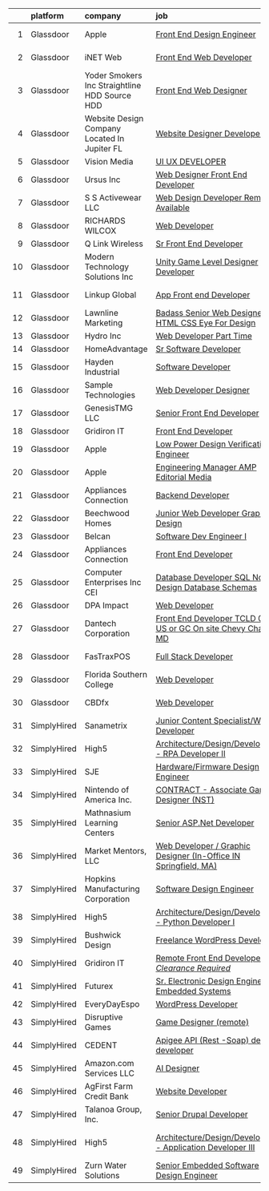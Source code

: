 

|    | platform    | company                                         | job                                                                                                                                                                                                                                                                                                                                                                                                                                                                                                                                                                                                                                                                                                                                                                                                                                                                                                                                                                                                                                                                                                                                                                                                                                                                                                                                                                                                         | update_time   | location                  |
|---:|:------------|:------------------------------------------------|:------------------------------------------------------------------------------------------------------------------------------------------------------------------------------------------------------------------------------------------------------------------------------------------------------------------------------------------------------------------------------------------------------------------------------------------------------------------------------------------------------------------------------------------------------------------------------------------------------------------------------------------------------------------------------------------------------------------------------------------------------------------------------------------------------------------------------------------------------------------------------------------------------------------------------------------------------------------------------------------------------------------------------------------------------------------------------------------------------------------------------------------------------------------------------------------------------------------------------------------------------------------------------------------------------------------------------------------------------------------------------------------------------------|:--------------|:--------------------------|
|  1 | Glassdoor   | Apple                                           | [Front End Design Engineer](https://www.glassdoor.com/partner/jobListing.htm?pos=115&ao=1110586&s=58&guid=00000182de14190dbd8cb2ca4f30e04d&src=GD_JOB_AD&t=SR&vt=w&cs=1_919c70e7&cb=1661583235920&jobListingId=1008077467977&cpc=F4EED0218A761C36&jrtk=3-0-1gbf186eskui7801-1gbf186fe20b6000-125b558422a298ef--6NYlbfkN0BvKrLyj5gPmtZO9T8euul8TCxuuKNOtzRJOomxnwSEodTz2Bc-sPZlMlNbJQ5kKAsXTZRUchZc3s37x7LjGQggA6t0QfDnSvVh5ir5OLbXS2vGKPQFR2zm8WTIPqr_kQ7Azqg0H76BZjyhoBttTBW05EhoP3j7o9-Y-nvO-dXRKsNFvfacxxVmoQtVpUeF4zTpX4hUdgG1pr3CfUELnvoBHh-NxYdM63mmXbTHRav3_t87t5dudTzEis4Y7OOkZWb5j4pZfwX_77ccHKoRtIYwS_xW2Dnr7yHPxwiVmnZ5FLB-7l3nLaP5D2zs02ZfuJ6iOh3SJ0v4nY0EevKlC_LcQU_4fIEj3OftVHl71UZDjXfyHPahvn8bRmrii5AA8AXaAiKKsxOEWwOe7jgWezcbO9gxj_MSjcOLIySKVZHKuP6-H4kEwehNRiIt9fHicZooNZaWbwR9PZYUTFsumHKKdFjTqhSH3_lERft6G0RPhPsSg9QXzdf_-ypHgoquLV8nO7Ek-7kbZsCaU50x-sG_lte-Ry2T3bXX-1ZLV9KXl2JUae_iGTZqbVoGq3KebQWTVexlkYH5wxxW8jbVFKTOUUfDDPVfl-R0Xm593usgg20X10NHVju-UwI3OQgLP7e-BtmNHPqhBxdatS9NlV19VojT2aPnUyYWv2fIgEcPshBCRH553WcWScf3AZFbsYaw-iM9w40qLlrt4-YatpiMOGank9MNTlHqVQqDqpPhr5t6PuznDPv5_P9DS9uJ8Cp1uJvTNI1fSt-UjzvYzr0G7z_stM3_YaSoXr1dFcMmuxYUMjCvcN-Xu73ls04sM9dmae9S3JwROT_ts35SE-KVMLp38o2b1YwY1bt0Tc5vOI1vmpqdXqW-71uzHZfzM0UwDgXnEWYV5wVYo6CJ57dsE8uYsTGqppm0ytwDl2lLVcbr0XNdLsADbHphW9BxPLt2qPj5r_iEBl3rPcfsCwKe)                                                             | 9d            | Beaverton, OR             |
|  2 | Glassdoor   | iNET Web                                        | [Front End Web Developer](https://www.glassdoor.com/partner/jobListing.htm?pos=122&ao=1110586&s=58&guid=00000182de14190dbd8cb2ca4f30e04d&src=GD_JOB_AD&t=SR&vt=w&ea=1&cs=1_5101f79b&cb=1661583235922&jobListingId=1008076715423&cpc=39A4E8CE329AB187&jrtk=3-0-1gbf186eskui7801-1gbf186fe20b6000-e1afe08bf094d9c3--6NYlbfkN0D4nuovUOU2dPryPr7-xanE7ZFWASvaSyNm3BqXIbrO0npDAFoAgEQsIqhxzWfd8G1kl1grHJh7g2HREcdzD7LBxgPRZeggaHYtWi60JnumK6bENs7eqncqBihIPEPLH3R0U1ECBzjNcoZl_rX4BoRnl5Toa5PfKd3LVBcbntWZM5T9bZqSaYpCsIpSkS2OWyJFAtv2ciOJURM6NL1hL5RDZUmej4c0AjdojPFEjWqEmQorRHbngHOwwJD1CH4z422sTwFMgBL2zflS7CkSLEH61h9FyNIC_x3XD8cFK-pdG7w-J0WMjlm7i6zboioLKfHYSIe7Rsi5HU-19nnLpMqwDIPvljuh72UI5XJM0GkKDmctIhIoKpEDPo6HGzoGtbfMCPK-oH1C9oiScIz7toxWF_aWmj3YOeKNS_CX6tunycSm6Wq_AGrmyKdWNH8OG72GOryY3DEB5QgpF9zwiTFXwvULganLna9WQ8YY9K-xBbBKyo338mBIhG3HYxis3C4%3D)                                                                                                                                                                                                                                                                                                                                                                                                                                                                                                                                            | 9d            | Waukesha, WI              |
|  3 | Glassdoor   | Yoder Smokers Inc  Straightline HDD  Source HDD | [Front End Web Designer](https://www.glassdoor.com/partner/jobListing.htm?pos=111&ao=1110586&s=58&guid=00000182de14190dbd8cb2ca4f30e04d&src=GD_JOB_AD&t=SR&vt=w&ea=1&cs=1_91a0b835&cb=1661583235919&jobListingId=1008097207409&cpc=75B6770C194DCF89&jrtk=3-0-1gbf186eskui7801-1gbf186fe20b6000-1fce3864310a3f03--6NYlbfkN0BOdRJV5k-L3FNCzjCgEhEptbzWR3mFvjnAQnp9JcinXOCVt8QEYBvHqTiHBHSlg98hTrhJExUUVa6v67S1gFyb-OBe8UoPzNouRDn3C9as0WFadlKMeZgUrqrdZ8hm_e9Z-8jTT-HPwLMdKEaf6nFSEDiY93r1Hqa_nw7whddI5F-1mZvAJ0zg1eaCReXvVOo4fqsNyExFmvGD8vcOtb0McczKnf_q0Wv62vcSGWkp0puEIRc2kKVppv2G987ETWPCB9duleTP3P-T1l4rRbz0ZN29RTBKZeKiUW1SKx0JECRQdAWPUq_gck3P727J8XaQlDwXEiBWfJYYjmQJO9ITAJ-M7gJczC3j9DdSTlEnAOM12KCdFG8-wMg4Xq63qRmeFTZFJNlSCvkS9gSjlj_8d0ch2edika1b_tTR9hwacxcB-cWbxhtajLWeRBkuZZVHCs1-0Y-uMd8CKM7hSdgmO4ldV-rJY-NGHNrrwwmAgtur0uihMzNFN8GTT3tJrDI%3D)                                                                                                                                                                                                                                                                                                                                                                                                                                                                                                                                             | 24h           | Hutchinson, KS            |
|  4 | Glassdoor   | Website Design Company Located In Jupiter  FL   | [Website Designer Developer](https://www.glassdoor.com/partner/jobListing.htm?pos=114&ao=1110586&s=58&guid=00000182de14190dbd8cb2ca4f30e04d&src=GD_JOB_AD&t=SR&vt=w&ea=1&cs=1_467b218f&cb=1661583235920&jobListingId=1008096611044&cpc=82B3195DA92CAF92&jrtk=3-0-1gbf186eskui7801-1gbf186fe20b6000-ac3eb73b06b15778--6NYlbfkN0BgKxOQwuUKoU3lDDdAedh5NEOO-4Y4Nqniu8XBASjQ4hPnVRYQc-1AfGMRJvIr17YzaSFwR4IhjHQsVK2HqpUI1xCPXxPE8G1_oaTA4nE_6fiFNX3XNkpUCzbIB9jr11mMkNb4vdxFmEAOWjcELT5ShiCagE_n-_hf-_xxuKtFnmheDWd0CdaTcgsabAtgXFvkqFlBnUGIWrNKlTzdVXPFengDQ98rhNknTUb5fwa5fRWRjSgazl4hCpFi4UXU9AbJQDYuzdMzqH72zrl0h8kd2DajsaGmpu6f1_9Hac-q54zT1l0Eg50bnSyayzWQVSoDF63zB9skVX6Y8zdJEoygLLzMndhAsnKaPnUXlK-0eluUd8slE0q0p8HA1J-oioDw4t4zcUQMFWVFN9fZHpkbiSc4_ISJ5SIJxryzmYKrU-mUtbFTVstIUgzWuOO4z2IqiU0-oeNrWeDimebwJUkz73cfetvvqdeCXhzGctY5OGkIGtWYq38a4VzWNkSI2qE%3D)                                                                                                                                                                                                                                                                                                                                                                                                                                                                                                                                         | 24h           | Jupiter, FL               |
|  5 | Glassdoor   | Vision Media                                    | [UI UX DEVELOPER](https://www.glassdoor.com/partner/jobListing.htm?pos=126&ao=1110586&s=58&guid=00000182de14190dbd8cb2ca4f30e04d&src=GD_JOB_AD&t=SR&vt=w&ea=1&cs=1_51d357ea&cb=1661583235922&jobListingId=1008076773300&cpc=39A4E8CE329AB187&jrtk=3-0-1gbf186eskui7801-1gbf186fe20b6000-19e53a7268198236--6NYlbfkN0DJ_NiDUn25TsccfMtQS5fdjkwEhZVGunI1iGscaADDmeKZjuEBMFajJPdeEwlP8JM_spvMmEgpTvnNBYsMiRZTChNUBQxgLk_wvenGH_0Io7ODJ7xufOapiQlj99C4-CjlOdkmoYVWw9kzIGMJ8BpB2mZbGeZD7OJMVejfeoS3_xsH2xP4qKWnBXClKuiDeZz0d8Wg2J4DDPdCs2muPZGMTD9OsUvAWq4ukeKAQTrvnai_P7hQY0L1I6eqdjNyog5C2sEPDVQB3XqfZksp-0EFXCXdpKTOEo0_TlCCciwBnQjYNyIS71Ojr_B5PCfVZfMQEMlUtlLKhwiHSAP8UWyHQ41iy_PATMgDyos3lrM3qcrkRvHx9lYKMuTEcfqfbQlGEFnlZfnLSfVOwWXQWVX75Am38dIHfy-VnHp6yKjCQ9GdRLMuHvgOAdk-Q-XJ0f09qIOzqxY7qUhl_phGI5frBCz8lqq17s_-QEbEhO1rO0AMxg_YJqU9)                                                                                                                                                                                                                                                                                                                                                                                                                                                                                                                                                                  | 9d            | Remote                    |
|  6 | Glassdoor   | Ursus  Inc                                      | [Web Designer   Front End Developer](https://www.glassdoor.com/partner/jobListing.htm?pos=117&ao=1110586&s=58&guid=00000182de14190dbd8cb2ca4f30e04d&src=GD_JOB_AD&t=SR&vt=w&ea=1&cs=1_30b7474a&cb=1661583235921&jobListingId=1008097361956&cpc=6FC5BA77C9A4CD78&jrtk=3-0-1gbf186eskui7801-1gbf186fe20b6000-0ea09b14e2348c5f--6NYlbfkN0CT8vBT9H5mqECx2dfLV_FONLPDKpIRssxVwtj05Tmm4rA5I0VNOPdM1oYsK66ov5pqYS3gXk2ozh0lVEZwzGOqZs8rlCBef2uQoy630wv6aUBqB1D9vjbSnni5WCVaS2e0KhCWi_8-XMv97hUEg7H9r8pKMO8klnwzDsU9mPVyqE5wVDnTov1Pu_UnRYhnE0_Osqvwl8WORWgB_kOjxQQLPQWG-NWIcptfTftC_xvyt1c40uobZ403OrjOg5_p8zqz3cLzwrnHTjqWeFEhkd7FYyVcjiJCMFkVznphRmtkhKbL2ZU9aWVWUjChbdkFdlAiu4tIvv-tEhlvNaragy1ZQhsvGhOC5anf8D4yfIGDJbK-bmh5xwt1uscED6ao3EPCxdfHKv4RZ6Q3-m_MTe1dE6Nugv26rrW9yIa8ooHEPIgJzYTeC7TeJ6xGxEjr0Q_LC6p6H5q3S5tqAKobaBFAUOLFzaYkqfJpxyGsYPdP2ynVe5frWnGgY2jJeAtobw4TXpP-ygAs-JJv0Wg3d_UOPDpFGjT_6H-Sb8hQNfLHFY87DN8RfgKF2Aez_e9eXh321evAbVXvxeVjTkTaJPSxzC1202dkSWHpI1hpblnGomGmPNct77d8JWOGZpA9qrjEjdbtqTNInhP7hITQxv8ar2T1THCHf3f3mbkPw7I5_kM9LX0Ntn69KCLPYs5Sw6O1INNSeE4xJjotz89n3NC5L-RD_5n7k0mZXhOkS2Gm-oj7YsjSLybWkNnNRuZbuHVRTZtGtRr5l_E0f5v9LA5erarrDc4oVUC5q3_Q3qHhbJx0I4G7eqAeF435c0pE0TFI0uw1TRbDrTKRoeu8OZ9jiIVLu1M3eRSWtqnYwUobbL1k8UdnTno_l4Ix6UtyWBOmtNTaqVx8EiYpDu34YFQvMLsIWloizUiYJ3z1PRD92L-1UFdKF7azrAaFS9nypjHxEfZd80_oc27bDq2ubSm_UWOtkd-1XU3lZGGLmppteP6gORFikQw9f8KzelDmn9U%3D) | 24h           | Brisbane, CA              |
|  7 | Glassdoor   | S S Activewear LLC                              | [Web Design Developer  Remote Available ](https://www.glassdoor.com/partner/jobListing.htm?pos=123&ao=1110586&s=58&guid=00000182de14190dbd8cb2ca4f30e04d&src=GD_JOB_AD&t=SR&vt=w&ea=1&cs=1_f64363a5&cb=1661583235922&jobListingId=1008081606232&cpc=FAE5E775D180B2FB&jrtk=3-0-1gbf186eskui7801-1gbf186fe20b6000-11231ee6cd76ebf8--6NYlbfkN0Ajr136nt6A_LHOZ7dazkZBMRVGXfFx1UH3hXSlGZi78qV2vh4IIPaG56QxCFgA56BGxcurypYQkBVspfsnTZJRG1jkpX72_XzffxBJorsT2OpLdH8jKJAKJqcGF31IQrDbUVhb_4mUmFjSEoC_puvAy6im2C8FJQNIGTPivGcq2Xp3QWDoD0YTXqusHQnNuVfLov6vtLe5iVpX9YL9NlSaWCEFlzuQHdLlynyIKx9d4crLBB1B6qP6ePbJaPqTLqw04SfQsYzTEWe2jOI7y-ttv6hb1J8uyFN456DT7zLiEJeWPejUZTTxqgzjNuGUyGu8BlAk_LiO28CkO0dlAIFUELrLm34bChKWEibZX6aOiA7CUTI4rMckjvdtJu1nKKkJPQoWEwxy9NB_qus6NjeTvXMts4EYpE8UXy6uRcIQ62oE_W1axbEOE-snERNYJH6M9KqzJO9O64kE-Qwe6CA7HZztwpNsp__9to5SMnxEe55COStySndYvbKu2Kfts0c0suvTfSocevpO0FxWCzVJQjvuNjtn2xPj86uGTJ3mi7FtBb6d36f3JzKSLWYv6QukFvPzxjwpvNQdPBV2arhHiVILyuW9OynfmMdTTXFReDnGQbrvEMbN0GqXH8zLWfp0FHcutGCARFjh5NbcCZBATHoK3FFfQY4xGtZSXIozyZPfQ1HfvqO0yeAdYB-tB55KGBm51Md_J0VfJ9roHWogWfhzVEJ9OfJMB2XXNh4ZKEcqaKTr0Zfl-62hp8fddf4%3D)                                                                                                                                                                                                                                                            | 7d            | Bolingbrook, IL           |
|  8 | Glassdoor   | RICHARDS WILCOX                                 | [Web Developer](https://www.glassdoor.com/partner/jobListing.htm?pos=118&ao=1110586&s=58&guid=00000182de14190dbd8cb2ca4f30e04d&src=GD_JOB_AD&t=SR&vt=w&ea=1&cs=1_dbdcfb96&cb=1661583235921&jobListingId=1008081450904&cpc=1D891ED3EFC3904E&jrtk=3-0-1gbf186eskui7801-1gbf186fe20b6000-ae4ab351520d5d84--6NYlbfkN0ChOkzaZw4M5i8SG8WcReGC6aez5_eyH2_pm7e44sMAfesc8e6EPx66nlU4ywyPC6az_M9EiFSInG6bAEFSVlMIaPNhmx-LgXutxLjSQyr-Qu_wPGUNfHWqp9vmq13UxA8ySTpfZTm-R0djuHPxe_atlOKqcf43fkExZZXqjHwDjoBx3hqjglgeRpb71ewAyRaHqinQnIDWquNUaPYtLeQ-jSTxcf88eBwvJDpJAQ2aFeV2x3bk06YrbE5W8hEOeQamFLhFv5yxGPupGheHSveGcrlkflsYMLamNqmpDjQ6lrNn3xCAuInZPDjcPAm7T_zDawO2Ta6-g0ioLBaMOIE5NsPbsH7mjHvcIcAVNU78qyASR3rNMAWXR8H3iHXAUlZvYgqGgcrdcgQ0ie4Lt17dBuNMQe80pBBou-CzgsxiUO7ammFBT2cKESTTmx_CUNQ3IQTe0uW8NyuIJAQfzvzY6LtA_Xst33jG8rkW7WdHDRUW5BqfsuNu)                                                                                                                                                                                                                                                                                                                                                                                                                                                                                                                                                                    | 7d            | Aurora, IL                |
|  9 | Glassdoor   | Q Link Wireless                                 | [Sr  Front End Developer](https://www.glassdoor.com/partner/jobListing.htm?pos=101&ao=1110586&s=58&guid=00000182de14190dbd8cb2ca4f30e04d&src=GD_JOB_AD&t=SR&vt=w&ea=1&cs=1_f477978b&cb=1661583235917&jobListingId=1008097452296&cpc=C5929E5B7816DBC0&jrtk=3-0-1gbf186eskui7801-1gbf186fe20b6000-ae139d0f7f76eed3--6NYlbfkN0C1n-7uwLBmXreK9Hz04i1NaXR3ByHk8AHoFYtQOHcucoqVDxxOOjAGKN57eXtW2I6zmDi5FwEURTWgyvOa_9xq7plolk6EL6B7WPPFTcn1ugPWUpiUh0Tu02iAHWwfNrea3ZogSfeBE_VjLi5a32CIQ1R1RPBsIvWUEyz9JdgBVXMEsUr55cMQLBuein4I3HrxBXILeppqFcQg246pk4uRX_S67Ki2a8OWrVTHkV80JEVyWvU8eOT6NwRj8Xxg3wtrC5iuhFKP1IKSkeyrIz8DvgmCjgmMFKj-vnJXGO7Ll3flylXTvl0FVuhC3GhG2K-DA-i3m9WB3fmZaFxVe6J15DQR8LCdFbxueUjo2P98Z1-PCpP-SiJhSUPYlqp7xOLRTbUj_Dk_RjXg48bf5G2Sk8j-VnZETYF-MajzELx8A1CZ-ax16w_IJsKT9fuOqz-tP8rnkDfU11zTWIvDOmPfDXqGn15TgpJ4WBtvWPVioC6Ec3YX5EUTCtV7zjkV-SBpTtG756-D8w%3D%3D)                                                                                                                                                                                                                                                                                                                                                                                                                                                                                                                              | 24h           | Dania, FL                 |
| 10 | Glassdoor   | Modern Technology Solutions  Inc                | [Unity Game Level Designer  Developer](https://www.glassdoor.com/partner/jobListing.htm?pos=105&ao=1110586&s=58&guid=00000182de14190dbd8cb2ca4f30e04d&src=GD_JOB_AD&t=SR&vt=w&cs=1_7983f013&cb=1661583235918&jobListingId=1008096394708&cpc=0A88B0016E52E137&jrtk=3-0-1gbf186eskui7801-1gbf186fe20b6000-8663ab33f28013ce--6NYlbfkN0C26OT7h5zXl7z1yVTYwN1d43osiYS9hmGqw_eY7i5KFzRWaSyxghJjTLzNEsEWeJhbfdP5IgCLf_6XOYr5ayiMPPmKA0qlmbPqS2JZj47kCsTVTYreQdg0_S8Nn4XjQXJOYA8MvzS1HSw5wMB4wuXOAzLR0c3MB2XsCjcNdS0go2FCFAiSkiQyajAb84jeLhulm94_kwwax4nwniSBMV8fO43azgbRNDu_iD8mS0bhDKoAiBS3eVC95nutsElv9Uwb90Is9xLTBrk-aJgVKBnr8cprxgZRp_5qm1wtj1wfvpIB2oVnUOVSBSHHF6f9-xA9qZAJUVpqbvBSLX_GMITupg56tdT14UWXj0V9oHypBc4C1TxHbYbeTzKhzbLlebgQ22kNTwCEP356hedjOg4krc34R7NcUAHSpDFp6x3-V0YMx9XyzC4nH9c5JWn_8KQ%3D)                                                                                                                                                                                                                                                                                                                                                                                                                                                                                                                                                                                                    | 24h           | Alexandria, VA            |
| 11 | Glassdoor   | Linkup Global                                   | [App Front end Developer](https://www.glassdoor.com/partner/jobListing.htm?pos=108&ao=1110586&s=58&guid=00000182de14190dbd8cb2ca4f30e04d&src=GD_JOB_AD&t=SR&vt=w&ea=1&cs=1_2d5d5924&cb=1661583235918&jobListingId=1008094217490&cpc=1120CD366D53BFD9&jrtk=3-0-1gbf186eskui7801-1gbf186fe20b6000-57f8e159c13b5b90--6NYlbfkN0DdNONLqhA8z6QrX6vw37qu8cGScUjPKwqVQr3YAsb4-5m6SkYfcfunQzRKJa9WgCKBdz8p2NpmzpBWk1DTHV9e_cq3xMULB2oYuV8g3G0TDy1eQxmAS-cQcy5tMGosFa3Gf3YA5BEdhRUQIfD86-AiCHhBbYxqBHPXChMXKA0WxG6KhDl5AANBM0LzohfedTBAu1ULJmcPLWqN8yXS_tBZzRfXS1CHM_I5h8aGdnuVrDcfehW5dU7jtOPpXTua_Fg6LwCAb3yAmgBSN_Zwp0fVw51BRLIF5LCOlu1VVVBtMzOh0b5OM0KwY22j4ArtLTdwcHp9xWg6MI6P0MajuMwZKYr8ADUF0isE5cSqASA_1MVqxulkJGFAaSphY9iwdJ1fsH6pU1CzMgs3ABrOLwFScPxVYzaZPf9kK3Tcuxop0Pq02bVZ5bZZd0GPwG8eZGE1eGhQmNCHm0MP1ZRKbGkZaQKdy5qTw_5PWd7rrw9Lf04JU52USt_lY3ETsN0_C6U%3D)                                                                                                                                                                                                                                                                                                                                                                                                                                                                                                                                            | 1d            | Pasadena, CA              |
| 12 | Glassdoor   | Lawnline Marketing                              | [Badass Senior Web Designer   HTML  CSS    Eye For Design](https://www.glassdoor.com/partner/jobListing.htm?pos=106&ao=1110586&s=58&guid=00000182de14190dbd8cb2ca4f30e04d&src=GD_JOB_AD&t=SR&vt=w&ea=1&cs=1_2b4d7cf4&cb=1661583235918&jobListingId=1008076192780&cpc=3DB2029097D57E23&jrtk=3-0-1gbf186eskui7801-1gbf186fe20b6000-e484ed7074032ea9--6NYlbfkN0CSgGTbSPgM0xpgWRkp5SRTexU57Zk_6_bZ18eqb9d2QJSGwfPmdP20ZJn7COX5dU3Jcup__uPyYvFygp23CJPmvOc2HV6cmaK3ebUFwB3sdAeT9C97FHUEPr8kaTKS-VJB2gGOIZsn60uJXYKNceQVP82UTolLC1vwR40675sWo0JSUEFSfubFH6Eh8zjRpGIj_U0wxb07q_KJiTH522UyO7d6pkz6H-3VKGo_13OiISzdcg3TnAkitp2-JzArNiW8ew4drfHp_kE0UjDgeeRSHQxQnMi4emIucnwslHkcjveUUdmMvYuE_6gUl-fmo4_r8qrC70Mdbc6hQO7IPQOVx7ZnzQfZjshO5w8PWdL1DzhwL5Wlm0_rpIvttD5G81_ztv7VEscmyeIk8ODS4p6Ya-mhtGc5fncbvLKE7zRLXMOlOZKOt_GdOlTiP5Hm-RDNs-GfXeyyx4pnV2MUv4AU_pKX15emOL48nfkDYJ_G8-m3RWc2G5e7ZMVCje4aW2Z0fzCP73IPTcKbnmuwiQJt7gW1qXS2RXFRZP5JTBLqzQ%3D%3D)                                                                                                                                                                                                                                                                                                                                                                                                                                                             | 9d            | Tampa, FL                 |
| 13 | Glassdoor   | Hydro  Inc                                      | [Web Developer Part Time](https://www.glassdoor.com/partner/jobListing.htm?pos=125&ao=1110586&s=58&guid=00000182de14190dbd8cb2ca4f30e04d&src=GD_JOB_AD&t=SR&vt=w&ea=1&cs=1_9cee92dc&cb=1661583235922&jobListingId=1008076287609&cpc=C63BD00756FD6F58&jrtk=3-0-1gbf186eskui7801-1gbf186fe20b6000-f7c8a80e831c229b--6NYlbfkN0AHtiZwCrzFlqi-Ln40ht2-8SIb3m8Ma9UkCwqqfSxtZAZp3uZqQmbm22YjbFKevq9VPk2LcrH0GQBkf5GEdHQx4zTHPg841FZJxr06f-Gfnw0plvuqrS7u9sGFaoqt2dfuIbSVDqeT02IrcOwE4nn6TCzNU6bUY9W34W3O6uLrFGDCxDvevbdtlpee0IRr-b3VQKZZtId7Ke9L4CxywGKTOCLSNmIj2Cnrf6YVP8Wl6numUG2sg-bGli66NYCddLYpoZjpGJDl_k5k5VcVCE9kYf9lSDIui4icH89OIRIUpUj2oY5kc21nhBa_isHbL0ZPnMgqc16sJarSKfejmay_Uzuiquqj254VB6x_4vsm01ze1Feyepo4QS-PCvnFJPiU8OMqEwS-89sroMHS8wFzxWfL0uIiuB57rJjEY9Jsmw43zCT93fOKcYxJhOTHFM8rGyQaQQHK59AH2bojmeGByTncyuPrjuAifAbNW9WQEO0jrYA4a2PWfOLc-8jlP9E%3D)                                                                                                                                                                                                                                                                                                                                                                                                                                                                                                                                            | 9d            | Chicago, IL               |
| 14 | Glassdoor   | HomeAdvantage                                   | [Sr  Software Developer](https://www.glassdoor.com/partner/jobListing.htm?pos=113&ao=1110586&s=58&guid=00000182de14190dbd8cb2ca4f30e04d&src=GD_JOB_AD&t=SR&vt=w&ea=1&cs=1_3747208d&cb=1661583235920&jobListingId=1008081526281&cpc=8F946C24CF1A525E&jrtk=3-0-1gbf186eskui7801-1gbf186fe20b6000-d4d63e044ff56c14--6NYlbfkN0By-g45eUQrNyQxtZraXw3d2Y0kUGF0Yvdkd9Mci4QfQj0mewvz57U45DkCxBWkhiosgNHOV_8RyUKmJmJNUFIzOBTx8NT-mziGHfcAUof4sb0F1lLWJpXgZmDnhlx_WE5mjvqI3EPZbadu_xQbLfzS-2VUSNJQGRx43vyy9V1byml9Tr7_8zIcaUxHLD5hqGAyEspW02sKSH71rNyfy5m1Mc5LogbkNi5qSIUT7OiAqpuVNWylNU8WVbyIchVY31we2Q4edlbwIbCdmIxqarwGy5abcoWyvedi8tYgY6W_c0XwPYTaTIJkuNpweHXeSP3j1VQpHGvf5wVf-Asnpiij7u9kq67Y4oefKIGc_up8dxtf_fnGOzf2kaEz1TWpbVf8C8Pzy_7NP0sDPanB9iC36jbKh0s6o9SzPEzr0eiNmSRHnGIEjilEMKsbA2NKV9OunaMXSAzY73IbC6u1eFVRhyavXQ4Du4rYVYkrIEPSaoyLTAU1EVsDNVR6922hdxU%3D)                                                                                                                                                                                                                                                                                                                                                                                                                                                                                                                                             | 7d            | Arizona                   |
| 15 | Glassdoor   | Hayden Industrial                               | [Software Developer](https://www.glassdoor.com/partner/jobListing.htm?pos=102&ao=1110586&s=58&guid=00000182de14190dbd8cb2ca4f30e04d&src=GD_JOB_AD&t=SR&vt=w&ea=1&cs=1_17158c6b&cb=1661583235918&jobListingId=1008091695587&cpc=6E56E77887FF9985&jrtk=3-0-1gbf186eskui7801-1gbf186fe20b6000-415adbc4ad346c55--6NYlbfkN0DzaDHVbxJ-LJZej0v9fk4K-FwNocoxjQ_zxp68kPBvcnDJ4c9ythlAHE255_DghaFeMPJx-HL1COyNhBYn3N-cPsgdcngQBEr0DJ2MOc0pZ1XI-PeejIwLI4lwIRRBQgdD6iVqchyakwlafN3edKNOlF1L0ASEDMG7le2wqf88xF2gR8Ko4g8xHYnl9HtkaNC8nCVYYqIhkhI99Rh19be9SGN92jx9a_YXmsc7YKdUgRx8nToAjbH4x-mkXw1NXRSHQTMxCIOqQnEPMY2wMdwBWh94Erq4O_la6a5lobYZL7IpoN_NPwNo-hFPo5YtOM1k1MXXdeyQPAblYr4RTsliAjZPL2m9HKC0fP57opoTFfqmBGs0sV7G2xypwM1jhTbLz84JnG6WPARNiEfagDhZJPKE1NRwxmFYDxu3X4WLGrSk8pJ-9qet_K9UsQOOWAJHF1VJTZY9fqgjHI9F5Ph8cfnlviJRlU8EbaRwGrfiT4R7QSO34xFn7z6tyBObfLk%3D)                                                                                                                                                                                                                                                                                                                                                                                                                                                                                                                                                 | 2d            | Tulsa, OK                 |
| 16 | Glassdoor   | Sample Technologies                             | [Web Developer   Designer](https://www.glassdoor.com/partner/jobListing.htm?pos=124&ao=1110586&s=58&guid=00000182de14190dbd8cb2ca4f30e04d&src=GD_JOB_AD&t=SR&vt=w&ea=1&cs=1_4bcc9590&cb=1661583235922&jobListingId=1008078578505&cpc=0FE1F5EA2BC84A01&jrtk=3-0-1gbf186eskui7801-1gbf186fe20b6000-cfcad52f3ccf37d8--6NYlbfkN0D4nuovUOU2dPryPr7-xanE7ZFWASvaSyNm3BqXIbrO0npDAFoAgEQsBBjUOAjv1PQnB3hwwrZmiOMA02kYqNnnHKWjfiGNMQW5EU7ErrgQUTQBKpdQ35ajdqRyVOpYt1ge-nlWBdEdOWxZg23c7O0q-QUnaWi8gZT3BRnlNxG5nms1UgSG3pAWYhhzkqBf5ihOlIPSfJUT7laCJwj4w2XxcvRpRzJThnsuxNRamJN9svx67KwQH-tKdyF84nIX4-Dv3VvJMVHb0IN035Om8tsz58Hhvvx9oOQ6nbKkCs8-5RzBkyyoSI4Qtu21eQQPtfCbUqqst6WYRll4G-hLSO5Z1DoELB8rkKLqz4GfViivtkBL-XVV9JiCdADZ_Efea9XlbdnzUDEdplrXnZaQXw3R5DOhE9zT2YDzyB38P_VQcKMJca1cON_ij7JVA1BX-q9OdcIT9xtkx2Afk6Xq2y1jJhcq3INRl5Zq4g6i3VV83xjj9XSrrnjjFSLVQVKhTdk%3D)                                                                                                                                                                                                                                                                                                                                                                                                                                                                                                                                           | 8d            | Ann Arbor, MI             |
| 17 | Glassdoor   | GenesisTMG LLC                                  | [Senior Front End Developer](https://www.glassdoor.com/partner/jobListing.htm?pos=107&ao=1110586&s=58&guid=00000182de14190dbd8cb2ca4f30e04d&src=GD_JOB_AD&t=SR&vt=w&ea=1&cs=1_d81ef962&cb=1661583235918&jobListingId=1008097433390&cpc=5C70DC7FEE0D01B1&jrtk=3-0-1gbf186eskui7801-1gbf186fe20b6000-457a38e4d93a4437--6NYlbfkN0CzcDFs8cjNZITHzPaspPYUdxCTppyanGLeq-qEeiOFH-dyeaW5zENT7DyDpkzK4_FjNlQxV-D7Mvi_GXvYO-cIP_stTg-29tw9iNOkw641HjOdTUeYKcXHUU6yXKMRMr9pzyxgcDYwg7G-HREJ9leB6H04Hk2DzoKAUTZK7THVbOLYHmgv8st6E8RDgC9JXuxavCMhwOgAnwjp0fQPiKh3z907pAr7mdko6oGZg6D6Amd6pY8275kWnJMM4jcIziaJvuDv0wEFe5zxvvUEDSEfbdcvSWXUpeOZa96FN2zQRcPXSpV7SZd4HaWlOEhydIcbcAJRTYGRb5SHefVzmkAd68VLuMLE-HJ3xV8EC5PPSyI3ZYFPY81Q3DOi-Ik91KnYVQ86PqeypaG0VXFpJrZWgGzyIiwHBFNx45ux-1fvMMCANPfwsbxHhcbF1-7_pEW1yS1zwGXC44m_5zWn40m5duMgXp6UPLPVks-l1a87hE3mLz-jDKLuRdIZgRLDbzfV8yUgu5ixaQ%3D%3D)                                                                                                                                                                                                                                                                                                                                                                                                                                                                                                                           | 24h           | Remote                    |
| 18 | Glassdoor   | Gridiron IT                                     | [Front End Developer](https://www.glassdoor.com/partner/jobListing.htm?pos=103&ao=1110586&s=58&guid=00000182de14190dbd8cb2ca4f30e04d&src=GD_JOB_AD&t=SR&vt=w&ea=1&cs=1_e97360fc&cb=1661583235918&jobListingId=1008096709993&cpc=3BA4CE39D5B5DEF5&jrtk=3-0-1gbf186eskui7801-1gbf186fe20b6000-4dc398f25ce022b7--6NYlbfkN0CTHA6cd59lXtQJ-DuZtBHQsSjOn019HaVEc20FtZol1_8bPJW14iotuMuGn0biAaHJZrSwMqHe6rVZ9YXbYXIhjOvdgUY3olyMNRLtmiPQ0kjudPOxml9MY58pQdpfw8wcYFV5h3P-xZe5t7RoNoXO-9pMI52PaV-xrlkd89tJ-faRXlf0Y4fp6WmdE6dJGcbNc_GMgj0ogZXsHcqsP5yDGasIegm9eK8xg30Ul_zSEf9riGASTi8mrOYRK6vucSjCby5V1blrcjhid7XUiNVMdeMf2lufWuB3x8Cze1ATbuCSrFuCfed8Zq8f4xr4iYwd5t_xlpC4e2KrWmAmLmpxUW0cRqLQJPdQO4KqLbaC1uwRnKWcjkxFN3_YsiDDJMyWu2qu5Mzf2lBlgSYEaHydsSthWZsKppZ3luOd5QfL83pWYsbkaIijynjzZeee4RluZgf6kV4qRsklckHrGKrAXUSNVzjk_pI2BUCSFVWzbcIBek3F0PwS8eu1oOHAqRaa5ZCQw4ihqw%3D%3D)                                                                                                                                                                                                                                                                                                                                                                                                                                                                                                                                  | 24h           | Remote                    |
| 19 | Glassdoor   | Apple                                           | [Low Power Design Verification Engineer](https://www.glassdoor.com/partner/jobListing.htm?pos=121&ao=1110586&s=58&guid=00000182de14190dbd8cb2ca4f30e04d&src=GD_JOB_AD&t=SR&vt=w&cs=1_5eecfd54&cb=1661583235921&jobListingId=1008090134424&cpc=B076152010A3B66C&jrtk=3-0-1gbf186eskui7801-1gbf186fe20b6000-b1c2620ad2c4d716--6NYlbfkN0BvKrLyj5gPmtZO9T8euul8TCxuuKNOtzRJOomxnwSEodTz2Bc-sPZlMlNbJQ5kKAsojSTxZLdgzSbiOAt5toh-p78kYElFFMyb1OUGRiXS3B_NgPfLeYHRzXIUysnQkoAXo7Kytj6ieleQlRFUxcctqzuZuOLEVJVWMT1R8-ixS21MrVZrPm3irhzN0Wml2zTah3gs7_ufROYG5fGBnutzCSgAibgJv3vwWDMkR2X95wulvZmCV3fxLapP64GHw_JYb7Lk4WVmI8j6SyCd02MNgSTO1shq38B3TimEOj9ht8NNlM7iMv6bxPEDBcRTQw8iRM4K3v5M-piRf-_iK5tp5ciegwYcQ00jmEQyuhsZqQCD7Qg75xSpw6EMwmYktMMylozQYGk7C-iH0efYz5DVnvoVkLdgqor4qk6cG6gNX0ID2-lyUtsMBAevIQGFxuBmI27WBBvDvoPi1tXltdBUvafEU7VEm7knYKEKQgKTcT9sRUiF37Z_eR-9doreqaxBS0jIiIBLfHB9zYyWDXuoginA_4kpuM6zOYIaTCsHgQ5nzKutyBQLFaDE-VlBRzy7VuvZR-wOvB2BKEtHkwdWawbrhTQh-HBMCbA5vnbB5zf-haa9Or0r0dullAr5wpHmdXbq39ZRXuMdLI-Cl1AzdZBWJx5JM_J6rpVH1hiux1Ir60IIOQQNjEEVy-vI571hFrvggd8TCzNuHatSLs4KUzZGuWFCb-WK4MkF5uwX06lS0Xrol1Iib_7YPB_KAzkszWYE83Oo-oAkQh8Gh32S3GWTO2o9zqDgFTyv3XFzY-dboNAfCR75AFg3GX9J2sCQCKJ_NSt9crGI0TQBC3U1lkeW_y4gaoFTBYYocVJuFF3Efvd0_5Euv91fNo4cZHeBzfklJqT5atjdYRcmuvcm63XTI-X5suSm-M81caBdIRlYp9ddcudg2ZslwCXqPPhTOJOSXL75pXkDb9t-45-BR_QijlN2tmThP7ZkTE9UuA%3D%3D)                    | 2d            | Beaverton, OR             |
| 20 | Glassdoor   | Apple                                           | [Engineering Manager   AMP Editorial Media](https://www.glassdoor.com/partner/jobListing.htm?pos=130&ao=1110586&s=58&guid=00000182de14190dbd8cb2ca4f30e04d&src=GD_JOB_AD&t=SR&vt=w&cs=1_163a962b&cb=1661583235922&jobListingId=1008087783943&cpc=654405A9B1E0A9F5&jrtk=3-0-1gbf186eskui7801-1gbf186fe20b6000-9027cbec4d0b7214--6NYlbfkN0BvKrLyj5gPmtZO9T8euul8TCxuuKNOtzRJOomxnwSEodTz2Bc-sPZl1dBMH13w-jNIaGFdFXHWJdgxhzj_r8Jx5AOAy2HdBwJoJ1jMbNH3P6YWju9mOZOkVQjeCm_SMf56f3cIa4N8JFkA4J1w2-Ri7km6DD-4ja3bVUzvq12ELDwpw8ECSDqiSB88VserS3ZsH6YL5Jws1ujTSBEvyzY4b5bK1jO8SOdS4R_xoPdLcFgCLpOUYltdS2V3oleAL5Okbneiub4dVDhRMh5PWb2UbOY1zUMOktT_SyufKTdeinSbz3eKLoiUhJFyslbFyoFOQSJ2imohDvc7TnF9QvCprVbS6WW066OETeKp_yNEFkQh_dU5ewGtR9D_KkUGNZVXTO7nJmQ6D_nX62SbqCQG0q3jzdoeYS-e3zuFE5BhL8Zu9YPCxRCHjDZdhi1qeaW7Ijc8wlwrW-tSOqet8tLdjJs8XsTX4hQvRz8IUDjsONSesSaWgGYX9JHAAGiSeW38twboHzEeGkPp5-Yn0Parn-oj6M72uj_jsVy8wsNfQ4J9vkBpg7tdgIggJ6ApLlHumz7LLnV6eNhqGC5qnCxMU-Rh8jg6f0KDUrNokvQvdTVRJ-PLSM925prwOAr7ekkPIomZmTQJzMvVAbEmNBgBpZY66qyDK8Gk1gcyVBVDh448WHkoNa2nIy60KYMcirJKUp22KmMCOiKMqz2gRT3_aZB9wwj669DnLJdkW8xQzdehbNUeivXCgAf5DLgyMeglZcwrKOgzDhhuGAufJaHrPLq9QBp5WFIBekQhbhVRrySflSGiGHZCPYfEliNpJt2IglRzUYKbf-5pYgo9b5ePPmENskEERbG4KV5Rm1Zs1Nx7zQIg-Kj-HLoICdkHDtNmebLgIq5HsiXUc255ScVJL8vnTyY1l1d0ScbIHEuRNsmUtyDh4u8XaXFM92lSkXdqfptOdu-N1ge1vDXhxgyTh7u3_u8zQto%3D)                               | 3d            | Seattle, WA               |
| 21 | Glassdoor   | Appliances Connection                           | [Backend Developer](https://www.glassdoor.com/partner/jobListing.htm?pos=109&ao=1110586&s=58&guid=00000182de14190dbd8cb2ca4f30e04d&src=GD_JOB_AD&t=SR&vt=w&ea=1&cs=1_90e191f6&cb=1661583235919&jobListingId=1008082475268&cpc=39A4E8CE329AB187&jrtk=3-0-1gbf186eskui7801-1gbf186fe20b6000-d94ae195136ea7f9--6NYlbfkN0B7asqLSFTVh84QNhoMZnykEkqd3VzFRgpMd30Tm6Y5VENC6MLRtzzi2zK4lE8wX3F5yZJed86yi-r8FiQ2R1btV9ms6DaGXUFfg86fbcZRQAZz_vUh62oz2KPHeVafCAvco4jU766IxPY5mzh4T_g5GkgUWUbQMriTETCtSIqiQdlNZ54Iyi65F2L7aZWMJVyjz0CjU5_eAl5nbvbZy1RiRFLDmJgSlge6VKdkIGM6BEHu0-E0Jb-O_L7snk1NMKKl8AY9Y2DaVUCv2w6bkBNofiqNyALjzXoEHHLwzprMbkiBzc1kgNRw4UvHwq1JGcNfRppWh-WNe8cJjak07bufHRG6HUvivzbHx_H8VkruIrW3T4IGN6X9zr5QHRS625wWZxkRTJ7ajCE0m1FreWICE392tunA7311monWl-PsiK1P1uMHZgdOBfZRI_AvHWhXapAYSPohzXuwbYzbRHLL2mb2WEmRxki7kAr92ioPtmhfmh_8A3or)                                                                                                                                                                                                                                                                                                                                                                                                                                                                                                                                                                | 6d            | Brooklyn, NY              |
| 22 | Glassdoor   | Beechwood Homes                                 | [Junior Web Developer Graphic Design](https://www.glassdoor.com/partner/jobListing.htm?pos=120&ao=1110586&s=58&guid=00000182de14190dbd8cb2ca4f30e04d&src=GD_JOB_AD&t=SR&vt=w&ea=1&cs=1_0be1add3&cb=1661583235921&jobListingId=1008088154777&cpc=4F748F1840550ABC&jrtk=3-0-1gbf186eskui7801-1gbf186fe20b6000-e5a75d5371e116ff--6NYlbfkN0AS57DkDylVShPhgOjpRgGCZifuE7BsZsr_ouSWgREGsfugbRmSlEtncIuNf3vDBCeyf68J5nZxZYEBubrvQ1Ya8lET2qj_ldh_tX8aXNGnMUZvZOcjXoF8rdJSE9KivNXCcOCPsmf3eYDd9pdbtRh9uiWPtwamluq1FfF4sJ2rRcNFmpW5XEK0bxZwXqCypemZen3oJTe6Ncd5jhMCmFAclbPrQmInD09EbPjdFiV9qG-DKZH6bXHgV1vH21e7Jnv93ad3-9ODw3E6CkcjyRR8uQThSAfke1migCaf_IawYjzmLNCdS7C8raziYDGM5f-iYmlCFdikbtoMJS___2tcdVa2ORIGZt42q-hY1VTm5_6fkCk_O01wuvz7bQIL42TromWDl_obZBGxQjxsJ_O6NWrTE800GbNh2tq1dHQUmOkElL7jOmY30sg4bjv_nkR7suJB-dJ2VCfmUa_LAdyzKWXxZbH8cdywuiB9Lv2whaYKrEqEtOc7iQ2rNtkv5DwLxIgfncSCghLlQrotM_9X)                                                                                                                                                                                                                                                                                                                                                                                                                                                                                                              | 3d            | Jericho, NY               |
| 23 | Glassdoor   | Belcan                                          | [Software Dev Engineer I](https://www.glassdoor.com/partner/jobListing.htm?pos=128&ao=1110586&s=58&guid=00000182de14190dbd8cb2ca4f30e04d&src=GD_JOB_AD&t=SR&vt=w&ea=1&cs=1_bd6e6a1a&cb=1661583235922&jobListingId=1008095072305&cpc=3DB599BF2F4828F0&jrtk=3-0-1gbf186eskui7801-1gbf186fe20b6000-0f3ce4a88f893292--6NYlbfkN0DXzDzZ1Oulz9LSjzVbF8otUHEujJfFPwzVdyJWZPnyGP21i8g1idx-A-BThzGW7o83GT0gf0GDsVbJ3b0wR_D-hJJ5D6KiUNL_YL06JdPGEpRZjz1pz6Q5b4zgviG4KEP3lEZTh6N-oIkoZ3SYPqHIH4stOBiKstkZCuS4nK80D4ckAJDGF2YGQvxjfnU_s9fPT-j9aPtAWZEvrwcGCj31qyO9OtvTaLIIkBdWR9pHuULr5yFbRZQAawXMe0QRf2tZUU7-pwIld4GUXumkYNI5nwOSVuOHghf37Qy8qU2R0u6kJM9lHYm0JTsqEhFC2ojYgQA6NwsoOiB2pKB3S2GX9x9rw4Qapcfs-47mGN8qFnb0g9yk9G0Ua-9a0Fs-L5NuvJmXxqVuSuIscsjc6EyrKrmfsqILvEkzcbQ9Rx9OcldNJ0I8NI3Vqz9-i_Ge_ClIHuBOVoY6CGjnUitb3CsWSJ3zdvLwQVTQ5ooTXsBedNpxEsP2yeNeZlMhKJlraS5kX5cIr0gBg72_t-3yq5hkB66qzQawZ8oce56G9vHtQTA7Q9K3AHt-2GLvvWe5swVhzZubN-NRtzl7m6OnjoDYkXeqcGJcUfET-QOsD5aF0t98rAqOxW7rVy78rUGFnt0eEU3pl7tF-ip9D3dzw6uWzombmBeUvtljgUWznsz7KE0VEJuCEYg5AK9EYD0uaCon0b9LTZNmGYIH-_JU6_GA0SICn3jBqiM-vJ6hWIpb4g8jT1ED85sNiyfebx43OFP4Uel9ZI16zfap5_lnRRbV0pUgBYg-FaBQLqlxDNWr_W4AvWOb6VVDS3krNC0vNv1NV0TTHmnYhA%3D%3D)                                                                                                                                                                                              | 1d            | Seattle, WA               |
| 24 | Glassdoor   | Appliances Connection                           | [Front End Developer](https://www.glassdoor.com/partner/jobListing.htm?pos=110&ao=1110586&s=58&guid=00000182de14190dbd8cb2ca4f30e04d&src=GD_JOB_AD&t=SR&vt=w&ea=1&cs=1_73590a2e&cb=1661583235919&jobListingId=1008082487554&cpc=56C4EA4A1A191A49&jrtk=3-0-1gbf186eskui7801-1gbf186fe20b6000-fff52c7162c9839c--6NYlbfkN0B7asqLSFTVh84QNhoMZnykEkqd3VzFRgpMd30Tm6Y5VENC6MLRtzziPm8JMKUXcGHUSQemXTPQjO0sW2CNBVARtQ-ec8hV--TxbiMnTwXRSEboAnQUKHiiH5ITTwo2s23jlrAIea3HdeTeh0j1c6SpXIYUf3MEmoNzS7Zre51LLzh1OVlfe_5UTRYi4aicUmEIFTwVRxX1KxsO9h7shxT3ChaDR-CIhfVZh5ZiyWmlRjHUrloDb_NzPi1qV9Xkks-ycQGY0RkToEmAFmdf0luArp9XutXwMRYqX8LGYf2Yeah1Q0rn_s2_C58XiDZu0B87DD0x7aL2Q_nf1ojbYBgNiUkby3wC5UM3TnG4riyAIPQfi06ul-_MuhovyzNQpdUAsKrsG16XUoXJWNWJ7nUx5I7RtG5b69XWaGoXXQex5WlYU2smL7CKSNBVSiVYqWQPpttNxmAx9ARnPNa_fUyGe4IjMjfKN8DKqt9xNaVkTZ3bxhtLs7ss)                                                                                                                                                                                                                                                                                                                                                                                                                                                                                                                                                              | 6d            | Brooklyn, NY              |
| 25 | Glassdoor   | Computer Enterprises  Inc   CEI                 | [Database Developer  SQL  NoSQL  Design Database Schemas ](https://www.glassdoor.com/partner/jobListing.htm?pos=116&ao=1110586&s=58&guid=00000182de14190dbd8cb2ca4f30e04d&src=GD_JOB_AD&t=SR&vt=w&ea=1&cs=1_d1f69c64&cb=1661583235920&jobListingId=1008097392078&cpc=AC285F3A3ECA6BB0&jrtk=3-0-1gbf186eskui7801-1gbf186fe20b6000-1493e29fac9ad975--6NYlbfkN0AVVnl_N3xmP3MApcGA3sr6MLnz8P423WWILI1WvbjE8Ry71v-lom9NKs8rBQiPPSf5O08wJqtKlnpbHJldOVXDSEr25HqbHQvny7HgqYziLbGrL462j4xobG8gRt2B4Ld_rTI3-5pIysVf0aF0l6sO2LfQ9JkTAxkuwXADAKFWf-3HjvW3cZLBP8asBRoU9LDBeD90Rc5vRjLGPi8us4e8cLwZzTVJQwVP6kSayFaP_heZEUN182Gtlft8NVnwM1H_7W-8B7vuIiQwoHgmzwJ5tyJKr2LIcO68_EsyJqOfH6PqjVMD4GKumjKOuf5WfBKpqwWPxBeeDw9l_qlUaPkEXUL8TgI0o0fo6D1Y8xQZ8RzaoKYHJRaRtkz2Mo_75-5nCe52AYThiNSzUDd0pph2Ken8bplfn3X1N-7kbC8dIi3IQdkNvS71SYVN7Yx2xqPzyiMEF_YC8A0lyHPMJDFM2_uR292bmIE215On6B41u81_qjZ9Rv2u-_y5AOoRdqrbTX2_KFcAEA%3D%3D)                                                                                                                                                                                                                                                                                                                                                                                                                                                                                             | 24h           | Remote                    |
| 26 | Glassdoor   | DPA Impact                                      | [Web Developer](https://www.glassdoor.com/partner/jobListing.htm?pos=112&ao=1110586&s=58&guid=00000182de14190dbd8cb2ca4f30e04d&src=GD_JOB_AD&t=SR&vt=w&ea=1&cs=1_97fe7773&cb=1661583235919&jobListingId=1008076709776&cpc=0C1A14C72F2C651E&jrtk=3-0-1gbf186eskui7801-1gbf186fe20b6000-d4619c62469a7635--6NYlbfkN0DLWr0FuvwmpNY589ecXM0wpB-l41nBtAe9mv-PvJGiqY2XXdCE470s0cQN9dzYlLZSyynbG-NGPTJ34s3Qjanjjoo69tVY8BeTHqOA84GxK-XYi6PYzb6E2xDYFB2MKYVqbyezTT1zPP_NktpGlnW_jdSCMOdnQZqZ4g9B4L6jO_7bHILgSFOBTZ20Y9sVDpV7rXKPTM0eCmEs_h2JvFHr1XNda6mt6nrgGdxIeSBZGV7LagDP1xMx6XzVECXsdWpEIaQJuNSWQ5yted4iNH8BuSLG-6DdusBPZ5dtZDIrLl4K8nearOOMaPZrpIOX7m8lj0aO__2qKhh4DYk6In0nLULbM-xVKk37czn-CGjZVWjbh2HolmaMCmf_zmbzYB95Nr2h0xFrIg4CnmeF3Buzb9q0mYnFI6zf10iTAJAj369mAVtTXtsJBbB4m408RLzcVZSl19TdjaO8Lgxs6z8Loyyr0nBFGfKkSStymESZyFlgGtVL3gFF)                                                                                                                                                                                                                                                                                                                                                                                                                                                                                                                                                                    | 9d            | Fremont, NE               |
| 27 | Glassdoor   | Dantech Corporation                             | [Front End Developer  TCLD 0714     US or GC    On site Chevy Chase  MD](https://www.glassdoor.com/partner/jobListing.htm?pos=104&ao=1110586&s=58&guid=00000182de14190dbd8cb2ca4f30e04d&src=GD_JOB_AD&t=SR&vt=w&ea=1&cs=1_85e8031f&cb=1661583235918&jobListingId=1008096613985&cpc=7F925F5888094D6A&jrtk=3-0-1gbf186eskui7801-1gbf186fe20b6000-157e342930f3b7f3--6NYlbfkN0BTy4Vq3kUv-8E8fBOrhZt-7WJQYqv7u2ur6JnxlE7nq0Vi-lP5L835V_bZXAl64T46L3jws_SIMtyoivqrYiVYJejwMwIF_AMedfTQ700heehfrnQ0Rl6v_loZ3c_KQtvjMlSrauyJJAc9L5IChe7lcL2Sr-HDaNgFLhcAK51oa1NI3BwDbZBo_33eXdVpYV1LCdLh6xEInNg1mL5egnmrI3r452NY7SOeNFJMUkx5JMWeaNqgTottaNZGlUji28_AXJXsyGOjz6RS_EqebJUrtOG1XGl9aqFVoERHCWWTzgZDElnaGpIkrsnB1fpvc_32N_jSYBD4zZSZ8Fm9bIoSeD-aFNQy51sVg8QJJ30Z7u69SXIekAIa-XgKM6FwgeJG8C6cro8Sa_QkBCZiXHsopu3TT4V7wPuJbqDVlZPDQDZN0aQNo-IHYnmzxx7rjSqzpmRmbX9pQ9afJtsK0ZiE7tb_sSXOsNB0T0x3zc7UQYQHcEEWBN0tuI_zyRhyPKcvCs-gWwbk5Q%3D%3D)                                                                                                                                                                                                                                                                                                                                                                                                                                                                               | 24h           | Chevy Chase, MD           |
| 28 | Glassdoor   | FasTraxPOS                                      | [Full Stack Developer](https://www.glassdoor.com/partner/jobListing.htm?pos=127&ao=1110586&s=58&guid=00000182de14190dbd8cb2ca4f30e04d&src=GD_JOB_AD&t=SR&vt=w&ea=1&cs=1_e03c8db3&cb=1661583235922&jobListingId=1008083383930&cpc=7AD1D84939BBEEF3&jrtk=3-0-1gbf186eskui7801-1gbf186fe20b6000-6080ad95ce5d6802--6NYlbfkN0A39onmCWqNPbr1tf4qLr9FsPTeLibYi9kF-97T0cPSGWotWouE0UKopkqTmtz0qlm54a6JE02EVuDBQlixMHGAO5V2l1yg6kHR6yttXz3avjvhFij3Hit5kRNFKPST6IbBWuT0XMzvvG6p-WRb6cg2RhqHG7f_CXl-cpus4i8kwF9Xx98z4VpvaAJwLh97kKk4M0tuw81XrVjilVUgF6-LrxD7osuTCs88G848ExRl2rqBZmGE69CFFohSh9p19PwNTL3pTFiGUQwHr8COu-ZKUEXZMuoLxNTDzFx1TQ4KhE05LRCh4gPcURXIkMjFZg0z86fcoptsG7b6hvhyJj4ZB8nySlKh0R8VGVGcXenD8D6DEIDhskiZfVChL7QWBg5faunBMBTbJCnvmN0UymVmiIttrcj8PTGuEX0YXoe-oItTUfd1ZEe2pWVUIWvNNowXZsO7SQKX9jvOn9FdxhFIs3wTyQ76sonmIYUjYo81UqlKz56lGLGoJFDqL8nNiew%3D)                                                                                                                                                                                                                                                                                                                                                                                                                                                                                                                                               | 5d            | Rock Hill, NY             |
| 29 | Glassdoor   | Florida Southern College                        | [Web Developer](https://www.glassdoor.com/partner/jobListing.htm?pos=119&ao=1110586&s=58&guid=00000182de14190dbd8cb2ca4f30e04d&src=GD_JOB_AD&t=SR&vt=w&cs=1_1466e383&cb=1661583235921&jobListingId=1008081368744&cpc=9952A63AB06E78AD&jrtk=3-0-1gbf186eskui7801-1gbf186fe20b6000-c75d1d3682f3090c--6NYlbfkN0DswSnGp4hb4V7UXJTXvqMZD1ZyEoLLrfYAEejPuN5ty5xpg23aYvYn6UPKSLTsjQKmGwFl6NUmsp2sbJmFxtQNCTdtWh8iSbRz-xjcESQfCVdiaHDYY7wRb5UJkcrSx8ZYL-2mM8694uxsN001kIGCCBS3q53nDSh0ttZ8UPn1IciuLBigev5LuCK-oc6vlw5muqPtxA0rxDAmcjV2TmiQncoFeQqM705oarZ6MY_RCZ3wuiFqP1yBuia7jEYO-mb5s7z1KKse32huaZbJyDLLaF133VAABTaohVOuh-41DWWgNNVFIoWJJqpydU93k6AeyJL1Bir7S1P1dZCOldUBzOLAtnH7o8qBCZWbt_FDnSNLHrhkb_pfhMtN42XtqcoLa4SJyhwi_rQbEtksAW1mJV-k98GrEHeVSA0qXSHZeVCS5nVq0uIWertWHBLgEpj0W4g0xP7djQ_vp6FbcGB9a6_sz6SxwpFeqlVcNCQzC8l5ANKXVlobfzZ1tNQt5o4%3D)                                                                                                                                                                                                                                                                                                                                                                                                                                                                                                                                                           | 7d            | Lakeland, FL              |
| 30 | Glassdoor   | CBDfx                                           | [Web Developer](https://www.glassdoor.com/partner/jobListing.htm?pos=129&ao=1110586&s=58&guid=00000182de14190dbd8cb2ca4f30e04d&src=GD_JOB_AD&t=SR&vt=w&ea=1&cs=1_a70f7fc9&cb=1661583235922&jobListingId=1008076581199&cpc=5EFBB0462F9C6B7A&jrtk=3-0-1gbf186eskui7801-1gbf186fe20b6000-6db4519cb82737ba--6NYlbfkN0Aa3BkjkU6kD-D0PX2tcWHZj9DZWMIXQ1jFWoZa-z-RMvjTG0ygVsdp7IrQVD8qkYcyZNIMTlJxBnpiYHgX9l3KlG_a8Ath9vyF8Ynt12FcBzKwb-8HQCIj5rASlSp0xZFBgS2pKSpG8b0pA-CncG4UgTVTcJUmsHK59Jo9j1159YBO9KFQKGlciDKWqcape67yo_FDXSmDl2xVyaMMKEeJwmc6nHa2CV49NnBlxQrE-DiuDrvCVMagvM_qgoITFJOpUhuNnBmDiy1YSfcuJwjpOOaLaHe4PYy0lIEMAktD4YO_L-uz9ewq_Js065LyaaORfzoq0718wqFSTYiscouw5G6szPTl_OEidlmiet7J0Apn0ZW_eUWhfYP-Vayv5-Q_ZeiNUkksRTtMlLFtQZm2FbH3WAHya_IvbYwEg2ZBLbtUXD3zPpUg0LGv-1D0FUk0pVbqpRoVY4iy-txChjJB5L2OPsyyFQBfEA_RplIlD7OurjKBLlgN)                                                                                                                                                                                                                                                                                                                                                                                                                                                                                                                                                                    | 9d            | Chatsworth, CA            |
| 31 | SimplyHired | Sanametrix                                      | [Junior Content Specialist/Web Developer](https://www.simplyhired.com/job/LASvtJ11dROxqez-sYEpd2qXSuWQqILthJbMmanHb40p2RydnsCl3A?q=design+developer)                                                                                                                                                                                                                                                                                                                                                                                                                                                                                                                                                                                                                                                                                                                                                                                                                                                                                                                                                                                                                                                                                                                                                                                                                                                        | Recently      | Remote                    |
| 32 | SimplyHired | High5                                           | [Architecture/Design/Development - RPA Developer II](https://www.simplyhired.com/job/yMNglyQLcrFV6An48dUsURK9DPtPGeXzwLpr2cfcwa3cT61gzIAutA?q=design+developer)                                                                                                                                                                                                                                                                                                                                                                                                                                                                                                                                                                                                                                                                                                                                                                                                                                                                                                                                                                                                                                                                                                                                                                                                                                             | Recently      | United States             |
| 33 | SimplyHired | SJE                                             | [Hardware/Firmware Design Engineer](https://www.simplyhired.com/job/O5hshxGiYNC_87W5pLs-7t7lmj2S2JS6hBsS2-tcTp7ul5nLvMtoSw?q=design+developer)                                                                                                                                                                                                                                                                                                                                                                                                                                                                                                                                                                                                                                                                                                                                                                                                                                                                                                                                                                                                                                                                                                                                                                                                                                                              | 7d            | Detroit Lakes, MN         |
| 34 | SimplyHired | Nintendo of America Inc.                        | [CONTRACT - Associate Game Designer (NST)](https://www.simplyhired.com/job/gtct-XnGZ_zTfwf6pqrShCeuZurC4G5GBTi3IVtDFjWKfsKBVgZsjg?q=design+developer)                                                                                                                                                                                                                                                                                                                                                                                                                                                                                                                                                                                                                                                                                                                                                                                                                                                                                                                                                                                                                                                                                                                                                                                                                                                       | Recently      | Redmond, WA               |
| 35 | SimplyHired | Mathnasium Learning Centers                     | [Senior ASP.Net Developer](https://www.simplyhired.com/job/L0vu_Hj5NUcrZBOilylFXyyer3y4NogYP_aSF4JF4ZIhKuaPw9e87A?q=design+developer)                                                                                                                                                                                                                                                                                                                                                                                                                                                                                                                                                                                                                                                                                                                                                                                                                                                                                                                                                                                                                                                                                                                                                                                                                                                                       | Recently      | Los Angeles, CA           |
| 36 | SimplyHired | Market Mentors, LLC                             | [Web Developer / Graphic Designer (In-Office IN Springfield, MA)](https://www.simplyhired.com/job/O2JM3P62yfgrJ7vbOJJ1DIO2ROdM60FcioKWWNCu4XXvn1FU8pnANw?q=design+developer)                                                                                                                                                                                                                                                                                                                                                                                                                                                                                                                                                                                                                                                                                                                                                                                                                                                                                                                                                                                                                                                                                                                                                                                                                                | 8d            | Hartford, CT              |
| 37 | SimplyHired | Hopkins Manufacturing Corporation               | [Software Design Engineer](https://www.simplyhired.com/job/qY8slYaw9wD2ocnPC4HaJoxOS535kfd1g9te5vVup0OD4IWDFxIROg?q=design+developer)                                                                                                                                                                                                                                                                                                                                                                                                                                                                                                                                                                                                                                                                                                                                                                                                                                                                                                                                                                                                                                                                                                                                                                                                                                                                       | Recently      | Emporia, KS               |
| 38 | SimplyHired | High5                                           | [Architecture/Design/Development - Python Developer I](https://www.simplyhired.com/job/G3YcHscyCjXpLgca2q-vJR37_n0AhIxxynSjs1ypLL0Rh3cbMA53gw?q=design+developer)                                                                                                                                                                                                                                                                                                                                                                                                                                                                                                                                                                                                                                                                                                                                                                                                                                                                                                                                                                                                                                                                                                                                                                                                                                           | Recently      | United States             |
| 39 | SimplyHired | Bushwick Design                                 | [Freelance WordPress Developer](https://www.simplyhired.com/job/cT9tazAs1RJDKybQmBhxG0cez39wk9YtXMULvuD1Jh9iVS3-uLQ0sA?q=design+developer)                                                                                                                                                                                                                                                                                                                                                                                                                                                                                                                                                                                                                                                                                                                                                                                                                                                                                                                                                                                                                                                                                                                                                                                                                                                                  | Recently      | Remote                    |
| 40 | SimplyHired | Gridiron IT                                     | [Remote Front End Developer *Clearance Required*](https://www.simplyhired.com/job/u-zBuYzJZzG_GA5fFjUmRA4NbjYxicZ1Tw3GSuNSaWFHnILjgh6COQ?q=design+developer)                                                                                                                                                                                                                                                                                                                                                                                                                                                                                                                                                                                                                                                                                                                                                                                                                                                                                                                                                                                                                                                                                                                                                                                                                                                | 1d            | Remote                    |
| 41 | SimplyHired | Futurex                                         | [Sr. Electronic Design Engineer - Embedded Systems](https://www.simplyhired.com/job/yTf32o-rtkg6fYLSAykoSvHBGAtyJYSCa9SqNVcKrFQWik9sHIITzg?q=design+developer)                                                                                                                                                                                                                                                                                                                                                                                                                                                                                                                                                                                                                                                                                                                                                                                                                                                                                                                                                                                                                                                                                                                                                                                                                                              | Recently      | Bulverde, TX              |
| 42 | SimplyHired | EveryDayEspo                                    | [WordPress Developer](https://www.simplyhired.com/job/iSSDBlUtL5S-wcqUlb6ETU47z7TCLaKCL_vjZnXuX99Z8kxQ4HgW6g?q=design+developer)                                                                                                                                                                                                                                                                                                                                                                                                                                                                                                                                                                                                                                                                                                                                                                                                                                                                                                                                                                                                                                                                                                                                                                                                                                                                            | 8d            | Remote                    |
| 43 | SimplyHired | Disruptive Games                                | [Game Designer (remote)](https://www.simplyhired.com/job/vytt5GMA1R1RrMNWATalKkRekAf5tHIK0Z9-YoH7I87k-ZDlqThfFg?q=design+developer)                                                                                                                                                                                                                                                                                                                                                                                                                                                                                                                                                                                                                                                                                                                                                                                                                                                                                                                                                                                                                                                                                                                                                                                                                                                                         | Recently      | Berkeley, CA              |
| 44 | SimplyHired | CEDENT                                          | [Apigee API (Rest -Soap) design-developer](https://www.simplyhired.com/job/p0qtJqteEt32VX75XH9Xw5B8EZ0yEwG8aQ1bR3GgbxnvcDyBUZPSJA?q=design+developer)                                                                                                                                                                                                                                                                                                                                                                                                                                                                                                                                                                                                                                                                                                                                                                                                                                                                                                                                                                                                                                                                                                                                                                                                                                                       | 11d           | Phoenix, AZ               |
| 45 | SimplyHired | Amazon.com Services LLC                         | [AI Designer](https://www.simplyhired.com/job/U-XtZDiIxYTWpF6sI4p9hKZx-q9UB50FMBQcZpcj4lGyXadozLIWtQ?q=design+developer)                                                                                                                                                                                                                                                                                                                                                                                                                                                                                                                                                                                                                                                                                                                                                                                                                                                                                                                                                                                                                                                                                                                                                                                                                                                                                    | Today         | Irvine, CA                |
| 46 | SimplyHired | AgFirst Farm Credit Bank                        | [Website Developer](https://www.simplyhired.com/job/XT3hCkL1thcJ7E0gmD4WIcLFoKHvcn9rU5czBBPEsode7ZOSZjlGCQ?q=design+developer)                                                                                                                                                                                                                                                                                                                                                                                                                                                                                                                                                                                                                                                                                                                                                                                                                                                                                                                                                                                                                                                                                                                                                                                                                                                                              | Recently      | Columbia, SC              |
| 47 | SimplyHired | Talanoa Group, Inc.                             | [Senior Drupal Developer](https://www.simplyhired.com/job/3XGvfPevcbEiJoNoyWXzmUYAogiQfl4_zvsy4vNqHVOFysnaPoLW2A?q=design+developer)                                                                                                                                                                                                                                                                                                                                                                                                                                                                                                                                                                                                                                                                                                                                                                                                                                                                                                                                                                                                                                                                                                                                                                                                                                                                        | Recently      | Remote                    |
| 48 | SimplyHired | High5                                           | [Architecture/Design/Development - Application Developer III](https://www.simplyhired.com/job/pUSA7VOoZQeYL617CpYozLYUY2q6SCDU-lFfA1tvbxB1faKpZRUy-w?q=design+developer)                                                                                                                                                                                                                                                                                                                                                                                                                                                                                                                                                                                                                                                                                                                                                                                                                                                                                                                                                                                                                                                                                                                                                                                                                                    | Recently      | United States +1 location |
| 49 | SimplyHired | Zurn Water Solutions                            | [Senior Embedded Software Design Engineer](https://www.simplyhired.com/job/dDH1NWuhiJtWBxNyRmwIFTeae_mBcpluW68v0FcGroNRC5IWZR9MQg?q=design+developer)                                                                                                                                                                                                                                                                                                                                                                                                                                                                                                                                                                                                                                                                                                                                                                                                                                                                                                                                                                                                                                                                                                                                                                                                                                                       | 8d            | Milwaukee, WI             |